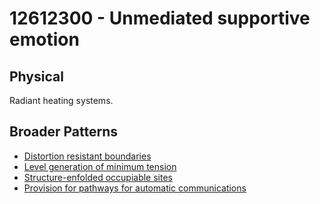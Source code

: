 # 12612300 - Unmediated supportive emotion

## Physical

Radiant heating systems.

## Broader Patterns

- [Distortion resistant boundaries](12612180)
- [Level generation of minimum tension](12612190)
- [Structure-enfolded occupiable sites](12612020)
- [Provision for pathways for automatic communications](12612290)
